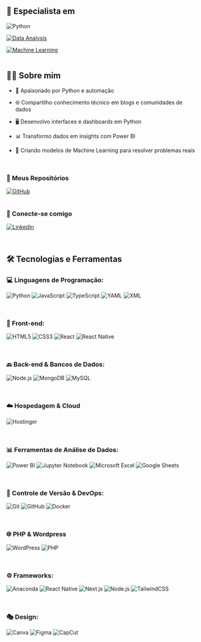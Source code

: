 ##  🚀 **Especialista em**  
![Python](https://img.shields.io/badge/Python-3776AB?style=for-the-badge&logo=python&logoColor=white)  

[![Data Analysis](https://img.shields.io/badge/Data_Analysis-2F5C85?style=for-the-badge&logo=pandas&logoColor=white)]()

[![Machine Learning](https://img.shields.io/badge/Machine_Learning-FF6F00?style=for-the-badge&logo=python&logoColor=white)]()  
<br/>

## 👨‍💻 Sobre mim

- 🐍 Apaixonado por Python e automação

- 🌐 Compartilho conhecimento técnico em blogs e comunidades de dados

- 🖥️  Desenvolvo interfaces e dashboards em Python 
  
- 📊 Transformo dados em insights com Power BI
  
- 🤖 Criando modelos de Machine Learning para resolver problemas reais 

  <br/>
### **🐙 Meus Repositórios**  
[![GitHub](https://img.shields.io/badge/Meu_GitHub-181717?style=for-the-badge&logo=github&logoColor=white)](https://github.com/pietroviannadeveloper)  
<br/>
### **🤝 Conecte-se comigo**  
[![LinkedIn](https://img.shields.io/badge/LinkedIn-0077B5?style=for-the-badge&logo=linkedin&logoColor=white)](https://www.linkedin.com/in/pietrovianna/)

<br/>

## **🛠 Tecnologias e Ferramentas**

### **💻 Linguagens de Programação:**
![Python](https://img.shields.io/badge/python-3670A0?style=for-the-badge&logo=python&logoColor=ffdd54)
![JavaScript](https://img.shields.io/badge/javascript-%23F7DF1E.svg?style=for-the-badge&logo=javascript&logoColor=black) <!-- Fundo amarelo -->
![TypeScript](https://img.shields.io/badge/TypeScript-3178C6?style=for-the-badge&logo=typescript&logoColor=white)
![YAML](https://img.shields.io/badge/YAML-CB171E?style=for-the-badge&logo=yaml&logoColor=white)
![XML](https://img.shields.io/badge/XML-767C52?style=for-the-badge&logo=xml&logoColor=white)

<br/>

### **🎨 Front-end:**
![HTML5](https://img.shields.io/badge/HTML5-E34F26?style=for-the-badge&logo=html5&logoColor=white)
![CSS3](https://img.shields.io/badge/CSS3-1572B6?style=for-the-badge&logo=css3&logoColor=white)
![React](https://img.shields.io/badge/React-20232A?style=for-the-badge&logo=react&logoColor=61DAFB)
![React Native](https://img.shields.io/badge/React_Native-20232A?style=for-the-badge&logo=react&logoColor=61DAFB)

<br/>

### **🔙 Back-end & Bancos de Dados:**
![Node.js](https://img.shields.io/badge/Node.js-339933?style=for-the-badge&logo=nodedotjs&logoColor=white)
![MongoDB](https://img.shields.io/badge/MongoDB-47A248?style=for-the-badge&logo=mongodb&logoColor=white)
![MySQL](https://img.shields.io/badge/MySQL-4479A1?style=for-the-badge&logo=mysql&logoColor=white)

<br/>

### **☁️ Hospedagem & Cloud**
![Hostinger](https://img.shields.io/badge/Hostinger-673DE6?style=for-the-badge&logo=hostinger&logoColor=white)

<br/>

### **📊 Ferramentas de Análise de Dados:**
![Power BI](https://img.shields.io/badge/Power_BI-F2C811?style=for-the-badge&logo=powerbi&logoColor=black)
![Jupyter Notebook](https://img.shields.io/badge/Jupyter_Notebook-F37626?style=for-the-badge&logo=jupyter&logoColor=white)
![Microsoft Excel](https://img.shields.io/badge/Microsoft_Excel-217346?style=for-the-badge&logo=microsoft-excel&logoColor=white)
![Google Sheets](https://img.shields.io/badge/Google%20Sheets-34A853?style=for-the-badge&logo=googlesheets&logoColor=white)

<br/>

### **🔄 Controle de Versão & DevOps:**
![Git](https://img.shields.io/badge/Git-F05032?style=for-the-badge&logo=git&logoColor=white)
![GitHub](https://img.shields.io/badge/GitHub-181717?style=for-the-badge&logo=github&logoColor=white)
![Docker](https://img.shields.io/badge/Docker-2496ED?style=for-the-badge&logo=docker&logoColor=white)

<br/>

### **🌐 PHP & Wordpress**
![WordPress](https://img.shields.io/badge/WordPress-21759B?style=for-the-badge&logo=wordpress&logoColor=white)
![PHP](https://img.shields.io/badge/PHP-777BB4?style=for-the-badge&logo=php&logoColor=white)

<br/>

### **⚙️ Frameworks:**
![Anaconda](https://img.shields.io/badge/Anaconda-44A833?style=for-the-badge&logo=anaconda&logoColor=white)
![React Native](https://img.shields.io/badge/React_Native-20232A?style=for-the-badge&logo=react&logoColor=61DAFB)
![Next.js](https://img.shields.io/badge/Next.js-000000?style=for-the-badge&logo=next.js&logoColor=white)
![Node.js](https://img.shields.io/badge/Node.js-339933?style=for-the-badge&logo=nodedotjs&logoColor=white)
![TailwindCSS](https://img.shields.io/badge/Tailwind_CSS-38B2AC?style=for-the-badge&logo=tailwind-css&logoColor=white)

<br/>

### **🎭 Design:**
![Canva](https://img.shields.io/badge/Canva-00C4CC?style=for-the-badge&logo=canva&logoColor=white)
![Figma](https://img.shields.io/badge/Figma-F24E1E?style=for-the-badge&logo=figma&logoColor=white)
![CapCut](https://img.shields.io/badge/CapCut-00C4CC?style=for-the-badge&logo=capcut&logoColor=white)

<a href="https://github.com/pietroviannadeveloper" title="Perfil do Pietro">
</a>


